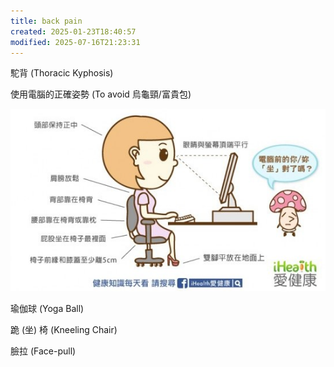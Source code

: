 ```yaml
---
title: back pain
created: 2025-01-23T18:40:57
modified: 2025-07-16T21:23:31
---
```


駝背 (Thoracic Kyphosis)

使用電腦的正確姿勢 (To avoid 烏龜頸/富貴包)

![2f092cc011fed486f11092f01993bf36](../_attachments/2f092cc011fed486f11092f01993bf36.png)

瑜伽球 (Yoga Ball)

跪 (坐) 椅 (Kneeling Chair)

臉拉 (Face-pull)
